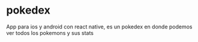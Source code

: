 # pokedex
App para ios y android con react native, es un pokedex en donde podemos ver todos los pokemons y sus stats
